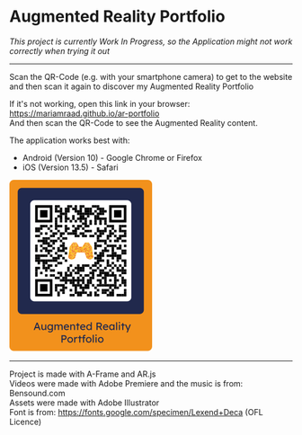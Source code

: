 # Augmented Reality Portfolio

*This project is currently Work In Progress, so the Application might not work correctly when trying it out*
___________

Scan the QR-Code (e.g. with your smartphone camera) to get to the website and then scan it again to discover my Augmented Reality Portfolio </br>

If it's not working, open this link in your browser: https://mariamraad.github.io/ar-portfolio </br>
And then scan the QR-Code to see the Augmented Reality content.

The application works best with: <br/>
<UL>
<LI>Android (Version 10) - Google Chrome or Firefox
<LI>iOS (Version 13.5) - Safari
</UL>  
  
<img src="/assets/images/markers/fullMarker_blue.svg" data-canonical-src="/assets/images/markers/fullMarker_blue.svg" width="254" height="305" />

___________

Project is made with A-Frame and AR.js </br>
Videos were made with Adobe Premiere and the music is from: Bensound.com </br>
Assets were made with Adobe Illustrator </br>
Font is from: https://fonts.google.com/specimen/Lexend+Deca (OFL Licence) </br>

